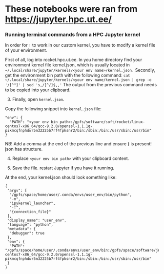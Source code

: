 # These notebooks were ran from https://jupyter.hpc.ut.ee/

### Running terminal commands from a HPC Jupyter kernel

In order for `!` to work in our custom kernel, you have to modify a kernel file of your environment.

First of all, log into rocket.hpc.ut.ee. In you home directory find your environment kernel file kernel.json, which is usually located in `~/.local/share/jupyter/kernels/<your env name>/kernel.json.`
Secondly, get the environment bin path with the following command:
`cat ~/.local/share/jupyter/kernels/<your env name/kernel.json | grep -o '/[^"]' | sed 's,/[^/]$,,'`
The output from the previous command needs to be copied into your clipboard.

3. Finally, open `kernel.json`.

Copy the following snippet into `kernel.json` file:

    "env": {
      "PATH": "<your env bin path>:/gpfs/software/soft/rocket/linux-centos7-x86_64/gcc-9.2.0/openssl-1.1.1g-pikmcqfnphdwr5n32225b7rf4fpksnr2/bin:/sbin:/bin:/usr/sbin:/usr/bin"
    }
NB! Add a comma at the end of the previous line and ensure } is present! json has structure.

4. Replace `<your env bin path>` with your clipboard content.

5. Save the file. restart Jupyter if you have it running.

At the end, your kernel.json should look something like:

    {
     "argv": [
      "/gpfs/space/home/user/.conda/envs/user_env/bin/python",
      "-m",
      "ipykernel_launcher",
      "-f",
      "{connection_file}"
     ],
     "display_name": "user_env",
     "language": "python",
     "metadata": {
      "debugger": true
     },
     "env": {
      "PATH": "/gpfs/space/home/user/.conda/envs/user_env/bin:/gpfs/space/software/jupyterhub/python/jupyter/bin:/gpfs/software/soft/rocket/linux-centos7-x86_64/gcc-9.2.0/openssl-1.1.1g-pikmcqfnphdwr5n32225b7rf4fpksnr2/bin:/sbin:/bin:/usr/sbin:/usr/bin"
     }
    }